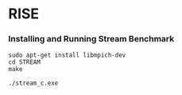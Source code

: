 # RISE

### Installing and Running Stream Benchmark
```
sudo apt-get install libmpich-dev
cd STREAM
make
```
```
./stream_c.exe
```

